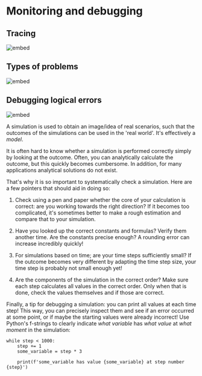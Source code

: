 # Monitoring and debugging

## Tracing
![embed](https://api.eu.kaltura.com/p/120/sp/12000/embedIframeJs/uiconf_id/23449960/partner_id/120?iframeembed=true&playerId=kaltura_player&entry_id=0_2t4s71kc&flashvars[streamerType]=auto&amp;flashvars[localizationCode]=en_US&amp;flashvars[leadWithHTML5]=true&amp;flashvars[sideBarContainer.plugin]=true&amp;flashvars[sideBarContainer.position]=left&amp;flashvars[sideBarContainer.clickToClose]=true&amp;flashvars[chapters.plugin]=true&amp;flashvars[chapters.layout]=vertical&amp;flashvars[chapters.thumbnailRotator]=false&amp;flashvars[streamSelector.plugin]=true&amp;flashvars[EmbedPlayer.SpinnerTarget]=videoHolder&amp;flashvars[dualScreen.plugin]=true&amp;flashvars[hotspots.plugin]=1&amp;flashvars[Kaltura.addCrossoriginToIframe]=true&amp;&wid=0_0o42rvpp)

## Types of problems
![embed](https://api.eu.kaltura.com/p/120/sp/12000/embedIframeJs/uiconf_id/23449960/partner_id/120?iframeembed=true&playerId=kaltura_player&entry_id=0_54dfwez2&flashvars[streamerType]=auto&amp;flashvars[localizationCode]=en_US&amp;flashvars[leadWithHTML5]=true&amp;flashvars[sideBarContainer.plugin]=true&amp;flashvars[sideBarContainer.position]=left&amp;flashvars[sideBarContainer.clickToClose]=true&amp;flashvars[chapters.plugin]=true&amp;flashvars[chapters.layout]=vertical&amp;flashvars[chapters.thumbnailRotator]=false&amp;flashvars[streamSelector.plugin]=true&amp;flashvars[EmbedPlayer.SpinnerTarget]=videoHolder&amp;flashvars[dualScreen.plugin]=true&amp;flashvars[hotspots.plugin]=1&amp;flashvars[Kaltura.addCrossoriginToIframe]=true&amp;&wid=0_qcmb1jeu)

## Debugging logical errors
![embed](https://api.eu.kaltura.com/p/120/sp/12000/embedIframeJs/uiconf_id/23449960/partner_id/120?iframeembed=true&playerId=kaltura_player&entry_id=0_2s1gcaht&flashvars[streamerType]=auto&amp;flashvars[localizationCode]=en_US&amp;flashvars[leadWithHTML5]=true&amp;flashvars[sideBarContainer.plugin]=true&amp;flashvars[sideBarContainer.position]=left&amp;flashvars[sideBarContainer.clickToClose]=true&amp;flashvars[chapters.plugin]=true&amp;flashvars[chapters.layout]=vertical&amp;flashvars[chapters.thumbnailRotator]=false&amp;flashvars[streamSelector.plugin]=true&amp;flashvars[EmbedPlayer.SpinnerTarget]=videoHolder&amp;flashvars[dualScreen.plugin]=true&amp;flashvars[hotspots.plugin]=1&amp;flashvars[Kaltura.addCrossoriginToIframe]=true&amp;&wid=0_0c9irdya)


A simulation is used to obtain an image/idea of real scenarios, such that the outcomes of the simulations can be used in the 'real world'. It's effectively a *model*.

It is often hard to know whether a simulation is performed correctly simply by looking at the outcome. Often, you can analytically calculate the outcome, but this quickly becomes cumbersome. In addition, for many applications analytical solutions do not exist.

That's why it is so important to systematically check a simulation. Here are a few pointers that should aid in doing so:

1. Check using a pen and paper whether the core of your calculation is correct: are you working towards the right direction? If it becomes too complicated, it's sometimes better to make a rough estimation and compare that to your simulation.

2. Have you looked up the correct constants and formulas? Verify them another time. Are the constants precise enough? A rounding error can increase incredibly quickly!

3. For simulations based on time; are your time steps sufficiently small? If the outcome becomes very different by adapting the time step size, your time step is probably not small enough yet!

4. Are the components of the simulation in the correct order? Make sure each step calculates all values in the correct order. Only when that is done, check the values themselves and if those are correct.

Finally, a tip for debugging a simulation: you can print all values at each time step! This way, you can precisely inspect them and see if an error occurred at some point, or if maybe the starting values were already incorrect! Use Python's f-strings to clearly indicate  _what variable_ has _what value_ at _what moment_ in the simulation:

    while step < 1000:
        step += 1
        some_variable = step * 3

        print(f'some_variable has value {some_variable} at step number {step}')
